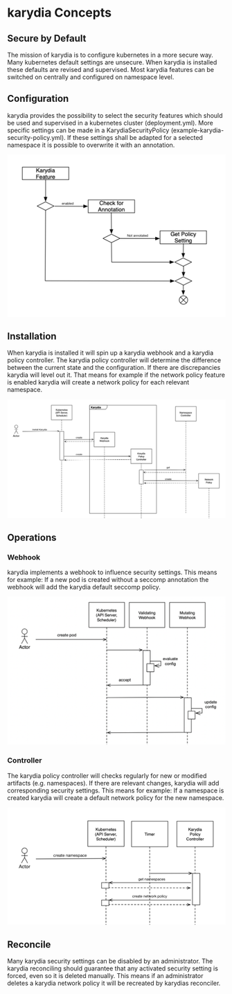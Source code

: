 # karydia Concepts
## Secure by Default
The mission of karydia is to configure kubernetes in a more secure way. Many kubernetes default settings are unsecure. When karydia is installed these defaults are revised and supervised. Most karydia features can be switched on centrally and configured on namespace level.  

## Configuration
karydia provides the possibility to select the security features which should be used and supervised in a kubernetes cluster (deployment.yml). More specific settings can be made in a KarydiaSecurityPolicy (example-karydia-security-policy.yml). If these settings shall be adapted for a selected namespace it is possible to overwrite it with an annotation.

![Configuration of karydia](../images/Configuration.png)

## Installation
When karydia is installed it will spin up a karydia webhook and a karydia policy controller. The karydia policy controller will determine the difference between the current state and the configuration. If there are discrepancies karydia will level out it. That means for example if the network policy feature is enabled karydia will create a network policy for each relevant namespace. 

![Installing karydia](../images/InstallKarydia.png)

## Operations
### Webhook
karydia implements a webhook to influence security settings. This means for example: If a new pod is created without a seccomp annotation the webhook will add the karydia default seccomp policy.

![Installing karydia](../images/CreatePod.png)


### Controller
The karydia policy controller will checks regularly for new or modified artifacts (e.g. namespaces). If there are relevant changes, karydia will add corresponding security settings. This means for example: If a namespace is created karydia will create a default network policy for the new namespace.

![Installing karydia](../images/CreateNamespace.png)


## Reconcile
Many karydia security settings can be disabled by an administrator. The karydia reconciling should guarantee that any activated security setting is forced, even so it is deleted manually. This means if an administrator deletes a karydia network policy it will be recreated by karydias reconciler.


